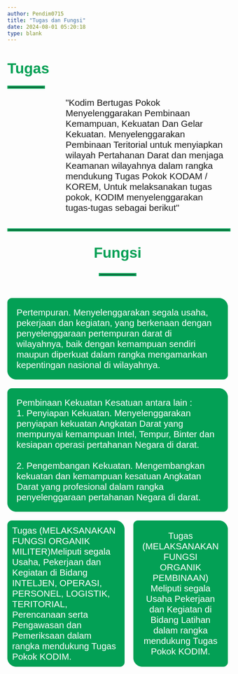 ```yaml
---
author: Pendim0715
title: "Tugas dan Fungsi"
date: 2024-08-01 05:20:18
type: blank
---
```

<h1 class="MsoNormal" style="margin-bottom: 0cm; color: #03A055;"><span style="font-size: 25pt; font-family: 'Poppins', sans-serif;"><span style="vertical-align: inherit;"><span style="vertical-align: inherit;"><span style="vertical-align: inherit;"><span style="vertical-align: inherit;"><span style="vertical-align: inherit;"><span style="vertical-align: inherit;"><span style="vertical-align: inherit;"><span style="vertical-align: inherit;"><span style="vertical-align: inherit;"><span style="vertical-align: inherit;"><span style="vertical-align: inherit;"><span style="vertical-align: inherit;">Tugas</span></span></span></span></span></span></span></span></span></span></span></span></span></span></h1>

<hr style="border: 3px solid #03A055; width: 80px; margin-top:20px; margin-bottom: 20px;">

<p class="MsoNormal text-black dark:text-white" style="margin-bottom: 0cm; margin-left: 100pt; "><span style="font-size: 10pt; font-family: 'Poppins', sans-serif;"><o:p></o:p></span><span style="font-size: 10pt; font-family: 'Poppins', sans-serif;"><span style="vertical-align: inherit;"><span style="vertical-align: inherit;"><span style="vertical-align: inherit;"><span style="vertical-align: inherit;"><span style="vertical-align: inherit;"><span style="vertical-align: inherit;"><span style="vertical-align: inherit;"><span style="vertical-align: inherit;"><span style="vertical-align: inherit;"><span style="vertical-align: inherit;"><span style="text-align: center; font-size: 15.4pt">"Kodim Bertugas Pokok Menyelenggarakan Pembinaan Kemampuan, Kekuatan Dan Gelar Kekuatan. Menyelenggarakan Pembinaan Teritorial untuk menyiapkan wilayah Pertahanan Darat dan menjaga Keamanan wilayahnya dalam rangka mendukung Tugas Pokok KODAM / KOREM, Untuk melaksanakan tugas pokok, KODIM menyelenggarakan tugas-tugas sebagai berikut"</span></span></span></span></span></span></span></span></span></span></span><o:p></o:p></span></p>

<p class="MsoNormal" style="text-indent: -21.3pt;  margin: 0cm 0cm 0cm 21.3pt;"><span style="font-size: 10pt; font-family: 'Poppins', sans-serif; color: black;"><o:p>&nbsp;</o:p></span></p>
<hr style="border: 3px solid #03A055; width: 100%; margin-top:20px; margin-bottom: 30px;">

<h1 class="MsoNormal" style="text-indent: -21.3pt;  margin: 0cm 0cm 0cm 21.3pt; text-align:center;margin-bottom: 20pt; color: #03A055;"><span style="font-size: 25pt; font-family: 'Poppins', sans-serif;"><span style="vertical-align: inherit;"><span style="vertical-align: inherit;"><span style="vertical-align: inherit;"><span style="vertical-align: inherit;"><span style="vertical-align: inherit;"><span style="vertical-align: inherit;"><span style="vertical-align: inherit;"><span style="vertical-align: inherit;"><span style="vertical-align: inherit;"><span style="vertical-align: inherit;"><span style="vertical-align: inherit;"><span style="vertical-align: inherit;">Fungsi</span></span></span></span></span></span></span></span></span></span></span><span style="color: black;"><o:p></o:p></span></span></h1>

<hr style="border: 3px solid #03A055; width: 80px; margin-top:20px; margin-bottom: 50px; margin-left: auto; margin-right: auto;">

<div style="display: flex; flex-wrap: wrap; gap: 20px;">
    <div style="flex: 1 1 calc(50.333% - 30px); border: 1px solid #03A055; padding: 20px; border-top-left-radius: 10px; border-top-right-radius: 20px; border-bottom-left-radius: 20px; border-bottom-right-radius: 10px; background-color: #03A055; color: white; display: flex; justify-content: center; align-items: center; text-align: left;">
        <p class="MsoListParagraph" style="margin: 0cm 0cm 0cm 0cm;">
            <span style="font-size: 15.4pt; font-family: 'Poppins', sans-serif;">
                <span style="vertical-align: inherit;">Pertempuran. Menyelenggarakan segala usaha, pekerjaan dan kegiatan, yang berkenaan dengan penyelenggaraan pertempuran darat di wilayahnya, baik dengan kemampuan sendiri maupun diperkuat dalam rangka mengamankan kepentingan nasional di wilayahnya.</span>
            </span>
        </p>
    </div>
    <div style="flex: 1 1 calc(50.333% - 20px); border: 1px solid #03A055; padding: 20px; border-top-left-radius: 10px; border-top-right-radius: 20px; border-bottom-left-radius: 20px; border-bottom-right-radius: 10px; background-color: #03A055; color: white; display: flex; justify-content: center; align-items: center; text-align: left;">
        <p class="MsoListParagraph" style="margin: 0cm 0cm 0cm 0cm;">
            <span style="font-size: 15.4pt; font-family: 'Poppins', sans-serif;">
                <span style="vertical-align: inherit;">
                    <span style="vertical-align: inherit;">Pembinaan Kekuatan Kesatuan antara lain : <br> 1. Penyiapan Kekuatan. Menyelenggarakan penyiapan kekuatan Angkatan Darat yang mempunyai kemampuan Intel, Tempur, Binter dan kesiapan operasi pertahanan Negara di darat. <br><br> 2. Pengembangan Kekuatan. Mengembangkan kekuatan dan kemampuan kesatuan Angkatan Darat yang profesional dalam rangka penyelenggaraan pertahanan Negara di darat. </span>
                </span>
            </span>
        </p>
    </div>
    <div style="flex: 1 1 calc(50.333% - 20px); border: 1px solid #03A055; padding: 10px; border-top-left-radius: 10px; border-top-right-radius: 20px; border-bottom-left-radius: 20px; border-bottom-right-radius: 10px; background-color: #03A055; color: white; display: flex; justify-content: center; align-items: center; text-align: left;">
        <p class="MsoListParagraph" style="margin: 0cm 0cm 0cm 0cm;">
            <span style="font-size: 15.4pt; font-family: 'Poppins', sans-serif;">
                <span style="vertical-align: inherit;">
                    <span style="vertical-align: inherit;">Tugas (MELAKSANAKAN FUNGSI ORGANIK MILITER)Meliputi segala Usaha, Pekerjaan dan Kegiatan di Bidang INTELJEN, OPERASI, PERSONEL, LOGISTIK, TERITORIAL, Perencanaan serta Pengawasan dan Pemeriksaan dalam rangka mendukung Tugas Pokok KODIM.</span>
                </span>
            </span>
        </p>
    </div>
    <div style="flex: 1 1 calc(33.333% - 20px); border: 1px solid #03A055; padding: 20px; border-top-left-radius: 10px; border-top-right-radius: 20px; border-bottom-left-radius: 20px; border-bottom-right-radius: 10px; background-color: #03A055; color: white; display: flex; justify-content: center; align-items: center; text-align: center;">
        <p class="MsoListParagraph" style="margin: 0cm 0cm 0cm 0cm;">
            <span style="font-size: 15.4pt; font-family: 'Poppins', sans-serif;">
                <span style="vertical-align: inherit;">
                    <span style="vertical-align: inherit;">Tugas (MELAKSANAKAN FUNGSI ORGANIK PEMBINAAN) Meliputi segala Usaha Pekerjaan dan Kegiatan di Bidang Latihan dalam rangka mendukung Tugas Pokok KODIM.</span>
                </span>
            </span>
        </p>
    </div>
        </p>
    </div>
</div>

<style>
@media screen and (max-width: 768px) {
  div[style*="flex-wrap: wrap;"] {
    flex-direction: column; /* Atur agar kotak ditampilkan secara vertikal */
    gap: 15px; /* Tambahkan jarak antar elemen */
  }

  div[style*="flex: 1 1 calc(50.333% - 20px);"] {
    flex: 1 1 100%; /* Kotak mengambil seluruh lebar container */
    margin: 0 auto; /* Pusatkan elemen */
    max-width: 100%; /* Pastikan lebar tetap seragam */
    height: auto; /* Tinggi otomatis mengikuti konten */
    box-sizing: border-box; /* Pastikan padding tidak memengaruhi ukuran total */
  }

  div[style*="padding: 20px;"] {
    display: flex; /* Pastikan konten di dalam terpusat */
    justify-content: center;
    align-items: center;
    text-align: center;
    height: auto; /* Tinggi otomatis mengikuti konten */
  }
}
</style>